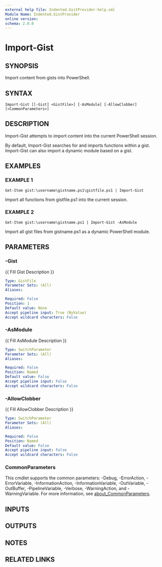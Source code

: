 ```yaml
---
external help file: Indented.GistProvider-help.xml
Module Name: Indented.GistProvider
online version:
schema: 2.0.0
---
```


# Import-Gist

## SYNOPSIS
Import content from gists into PowerShell.

## SYNTAX

```
Import-Gist [[-Gist] <GistFile>] [-AsModule] [-AllowClobber] [<CommonParameters>]
```

## DESCRIPTION
Import-Gist attempts to import content into the current PowerShell session.

By default, Import-Gist searches for and imports functions within a gist.
Import-Gist can also
import a dynamic module based on a gist.

## EXAMPLES

### EXAMPLE 1
```
Get-Item gist:\username\gistname.ps1\gistfile.ps1 | Import-Gist
```

Import all functions from gistfile.ps1 into the current session.

### EXAMPLE 2
```
Get-Item gist:\username\gistname.ps1 | Import-Gist -AsModule
```

Import all gist files from gistname.ps1 as a dynamic PowerShell module.

## PARAMETERS

### -Gist
{{ Fill Gist Description }}

```yaml
Type: GistFile
Parameter Sets: (All)
Aliases:

Required: False
Position: 1
Default value: None
Accept pipeline input: True (ByValue)
Accept wildcard characters: False
```

### -AsModule
{{ Fill AsModule Description }}

```yaml
Type: SwitchParameter
Parameter Sets: (All)
Aliases:

Required: False
Position: Named
Default value: False
Accept pipeline input: False
Accept wildcard characters: False
```

### -AllowClobber
{{ Fill AllowClobber Description }}

```yaml
Type: SwitchParameter
Parameter Sets: (All)
Aliases:

Required: False
Position: Named
Default value: False
Accept pipeline input: False
Accept wildcard characters: False
```

### CommonParameters
This cmdlet supports the common parameters: -Debug, -ErrorAction, -ErrorVariable, -InformationAction, -InformationVariable, -OutVariable, -OutBuffer, -PipelineVariable, -Verbose, -WarningAction, and -WarningVariable. For more information, see [about_CommonParameters](http://go.microsoft.com/fwlink/?LinkID=113216).

## INPUTS

## OUTPUTS

## NOTES

## RELATED LINKS

